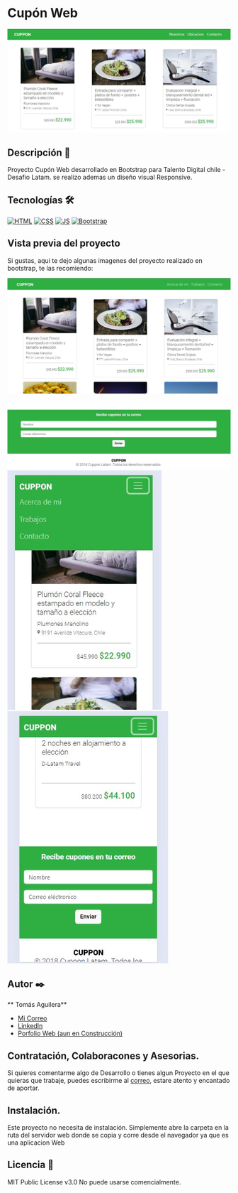 # Cupón Web

![Imagen del proyecto](https://github.com/TomasAguileraCastillo/Cupon_Web/blob/main/imagenes%20del%20proyecto/Captura5.JPG?raw=true)

## Descripción 📑

Proyecto Cupón Web desarrollado en Bootstrap para Talento Digital chile - Desafio Latam.
se realizo ademas un diseño visual Responsive.

## Tecnologías 🛠

[![HTML](https://img.shields.io/badge/HTML5-E34F26?style=for-the-badge&logo=html5&logoColor=white)](https://es.wikipedia.org/wiki/HTML5)
[![CSS](https://img.shields.io/badge/CSS3-1572B6?style=for-the-badge&logo=css3&logoColor=white)](https://es.wikipedia.org/wiki/CSS)
[![JS](https://img.shields.io/badge/JavaScript-F7DF1E?style=for-the-badge&logo=javascript&logoColor=black)](https://es.wikipedia.org/wiki/JavaScript)
[![Bootstrap](https://img.shields.io/badge/bootstrap-6e00ff?style=for-the-badge&logo=bootstrap&logoColor=white)](<https://es.wikipedia.org/wiki/Bootstrap_(framework)>)

## Vista previa del proyecto

Si gustas, aqui te dejo algunas imagenes del proyecto realizado en bootstrap, te las recomiendo:

<p align="center">

![Captura del proyecto](https://raw.githubusercontent.com/TomasAguileraCastillo/Cupon_Web/cbbff300422a30de8a57932a2c43cb19050b1cc7/imagenes%20del%20proyecto/Captura.JPG)

![Captura del proyecto](https://raw.githubusercontent.com/TomasAguileraCastillo/Cupon_Web/cbbff300422a30de8a57932a2c43cb19050b1cc7/imagenes%20del%20proyecto/Captura2.JPG)
![Captura del proyecto](https://raw.githubusercontent.com/TomasAguileraCastillo/Cupon_Web/cbbff300422a30de8a57932a2c43cb19050b1cc7/imagenes%20del%20proyecto/Captura3.JPG)
![Captura del proyecto](https://raw.githubusercontent.com/TomasAguileraCastillo/Cupon_Web/cbbff300422a30de8a57932a2c43cb19050b1cc7/imagenes%20del%20proyecto/Captura4.JPG)</p>

## Autor ✒️

** Tomás Aguilera**

- [Mi Correo](tomasaguilerac@live.cl)
- [LinkedIn](https://www.linkedin.com/in/tomásaguilera)
- [Porfolio Web (aun en Construcción)](https://tu-dominio.com/)

## Contratación, Colaboracones y Asesorias.

Si quieres comentarme algo de Desarrollo o tienes algun Proyecto en el que quieras que trabaje, puedes escribirme al [correo](tomasaguilerac@live.cl), estare atento y encantado de aportar.

## Instalación.

Este proyecto no necesita de instalación. Simplemente abre la carpeta en la ruta del servidor web donde se copia y corre desde el navegador ya que es una aplicacion Web

## Licencia 📄

MIT Public License v3.0
No puede usarse comencialmente.
